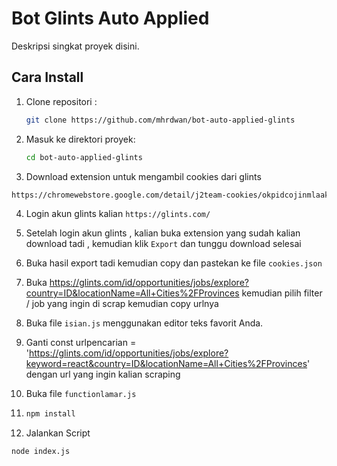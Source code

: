 # Bot Glints Auto Applied

Deskripsi singkat proyek disini.

## Cara Install

1. Clone repositori :

   ```bash
   git clone https://github.com/mhrdwan/bot-auto-applied-glints
   ```

2. Masuk ke direktori proyek:

   ```bash
   cd bot-auto-applied-glints
   ```

3. Download extension untuk mengambil cookies dari glints

```bash
https://chromewebstore.google.com/detail/j2team-cookies/okpidcojinmlaakglciglbpcpajaibco
```

4. Login akun glints kalian `https://glints.com/`

5. Setelah login akun glints , kalian buka extension yang sudah kalian download tadi , kemudian klik `Export` dan tunggu download selesai

6. Buka hasil export tadi kemudian copy dan pastekan ke file `cookies.json`

7. Buka https://glints.com/id/opportunities/jobs/explore?country=ID&locationName=All+Cities%2FProvinces kemudian pilih filter / job yang ingin di scrap kemudian copy urlnya

8. Buka file `isian.js` menggunakan editor teks favorit Anda.

9. Ganti const urlpencarian = 'https://glints.com/id/opportunities/jobs/explore?keyword=react&country=ID&locationName=All+Cities%2FProvinces' dengan url yang ingin kalian scraping

10. Buka file `functionlamar.js`

11. ```bash
    npm install
    ```

12. Jalankan Script

```bash
node index.js
```
